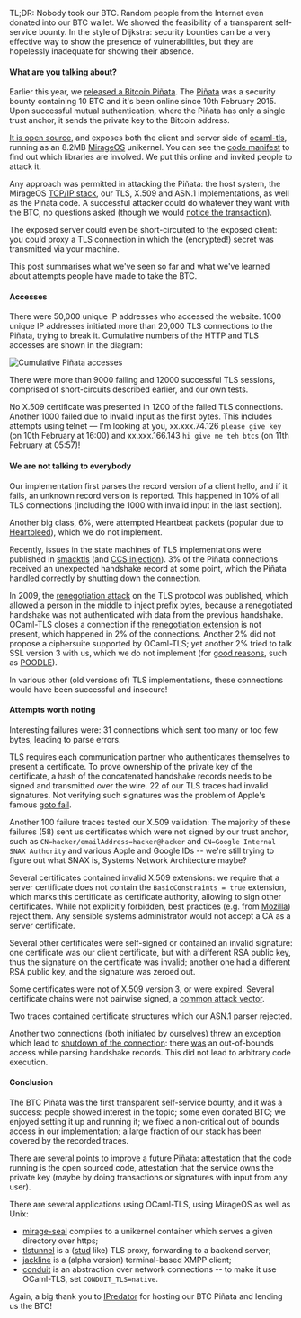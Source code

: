 TL;DR: Nobody took our BTC.  Random people from the Internet even donated
into our BTC wallet.
We showed the feasibility of a
transparent self-service bounty.  In the style of Dijkstra: security
bounties can be a very effective way to show the presence of
vulnerabilities, but they are hopelessly inadequate for showing their
absence.

#### What are you talking about?

Earlier this year, we [released a Bitcoin Piñata](https://mirage.io/blog/announcing-bitcoin-pinata).
The [Piñata](http://ownme.ipredator.se) was a security bounty
containing 10 BTC and it's been online since 10th February 2015.
Upon successful
mutual authentication, where the Piñata has only a single trust anchor, it sends the
private key to the Bitcoin address.

[It is open source](https://github.com/mirleft/btc-pinata),
and exposes both the client and server side of
[ocaml-tls](https://github.com/mirleft/ocaml-tls), running as an 8.2MB
[MirageOS](https://mirage.io) unikernel.  You can see the [code manifest](https://github.com/mirleft/btc-pinata/blob/master/opam-full.txt) to find out which libraries are involved.  We put this online and invited people to attack it.

Any approach was permitted in attacking the Piñata:
the host system, the MirageOS [TCP/IP
stack](https://github.com/mirage/mirage-tcpip), our TLS,
X.509 and ASN.1 implementations, as well as the Piñata code.
A successful attacker could do whatever they want with the BTC, no
questions asked (though we would [notice the transaction](https://blockchain.info/address/183XuXTTgnfYfKcHbJ4sZeF46a49Fnihdh)).

The exposed server could even be short-circuited to the exposed
client: you could proxy a TLS connection in which the (encrypted!)
secret was transmitted via your machine.

This post summarises what we've seen so far and what we've learned about attempts people have made to take the BTC.

#### Accesses

There were 50,000 unique IP addresses who accessed the website.
1000 unique IP addresses initiated more than 20,000 TLS
connections to the Piñata, trying to break it.  Cumulative numbers of
the HTTP and TLS accesses are shown in the diagram:

<img src="/graphics/pinata_access.png" alt="Cumulative Piñata accesses" />

There were more than 9000 failing and 12000 successful TLS sessions,
comprised of short-circuits described earlier, and our own tests.

No X.509 certificate was presented in 1200 of the failed TLS
connections.  Another 1000 failed due to invalid input as the first
bytes.  This includes attempts using telnet — I'm looking at you,
xx.xxx.74.126 `please give key` (on 10th February at 16:00) and
xx.xxx.166.143 `hi give me teh btcs` (on 11th February at 05:57)!

#### We are not talking to everybody

Our implementation first parses the record version of a client hello,
and if it fails, an unknown record version is reported.  This happened
in 10% of all TLS connections (including the 1000 with invalid input in the
last section).

Another big class, 6%, were attempted Heartbeat packets (popular due
to [Heartbleed](https://en.wikipedia.org/wiki/Heartbleed)), which we
do not implement.

Recently, issues in the state machines of TLS implementations were
published in [smacktls](http://smacktls.com) (and [CCS
injection](http://ccsinjection.lepidum.co.jp/)).  3% of the Piñata connections
received an unexpected handshake record at some point, which the Piñata handled
correctly by shutting down the connection.

In 2009, the [renegotiation
attack](https://en.wikipedia.org/wiki/Transport_Layer_Security#Renegotiation_attack)
on the TLS protocol was published, which allowed a person in the
middle to inject prefix bytes, because a renegotiated handshake was
not authenticated with data from the previous handshake.  OCaml-TLS
closes a connection if the [renegotiation
extension](https://tools.ietf.org/html/rfc5746) is not present, which
happened in 2% of the connections.
Another 2% did not propose a ciphersuite supported by OCaml-TLS; yet
another 2% tried to talk SSL version 3 with us, which we do not
implement (for [good reasons](https://tools.ietf.org/html/rfc7568), such as
[POODLE](https://www.us-cert.gov/ncas/alerts/TA14-290A)).

In various other (old versions of) TLS implementations, these
connections would have been successful and insecure!

#### Attempts worth noting

Interesting failures were: 31 connections which sent too many or too
few bytes, leading to parse errors.

TLS requires each communication partner who authenticates themselves to
present a certificate.  To prove ownership of the private key of the
certificate, a hash of the concatenated handshake records needs to be
signed and transmitted over the wire.  22 of our TLS traces had
invalid signatures.  Not verifying such signatures was the problem of Apple's famous [goto
fail](https://www.imperialviolet.org/2014/02/22/applebug.html).

Another 100 failure traces tested our X.509 validation:
The majority of these failures (58) sent us certificates which were not signed by our trust
anchor, such as `CN=hacker/emailAddress=hacker@hacker` and `CN=Google
Internal SNAX Authority` and various Apple and Google IDs -- we're still trying to figure out what SNAX is, Systems Network Architecture maybe?

Several certificates contained invalid X.509 extensions: we require
that a server certificate does not contain the `BasicConstraints =
true` extension, which marks this certificate as certificate
authority, allowing to sign other certificates.  While not explicitly
forbidden, best practices (e.g. from
[Mozilla](https://wiki.mozilla.org/SecurityEngineering/mozpkix-testing#Behavior_Changes))
reject them.  Any sensible systems administrator would not accept a CA
as a server certificate.

Several other certificates were self-signed or contained an invalid
signature: one certificate was our client certificate, but with a
different RSA public key, thus the signature on the certificate was
invalid; another one had a different RSA public key, and the signature
was zeroed out.

Some certificates were not of X.509 version 3, or were expired.
Several certificate chains were not pairwise signed, a [common attack
vector](https://crypto.stanford.edu/~dabo/pubs/abstracts/ssl-client-bugs.html).

Two traces contained certificate structures which our ASN.1 parser
rejected.

Another two connections (both initiated by ourselves) threw an
exception which lead to [shutdown of the connection](https://github.com/mirleft/btc-pinata/blob/master/logger.ml#L116): there
[was](https://github.com/mirleft/ocaml-tls/commit/80117871679d57dde8c8e3b73392024ef4b42c38)
an out-of-bounds access while parsing handshake records.  This did not
lead to arbitrary code execution.

#### Conclusion

The BTC Piñata was the first transparent self-service bounty, and it
was a success: people showed interest in the topic; some even donated
BTC; we enjoyed setting it up and running it; we fixed a non-critical
out of bounds access in our implementation; a large fraction of our
stack has been covered by the recorded traces.

There are several points to improve a future Piñata: attestation that the code
running is the open sourced code, attestation that the service owns
the private key (maybe by doing transactions or signatures with input
from any user).

There are several applications using OCaml-TLS, using MirageOS as well
as Unix:

- [mirage-seal](https://github.com/mirage/mirage-seal) compiles to
a unikernel container which serves a given directory over https;
- [tlstunnel](https://github.com/hannesm/tlstunnel) is a
([stud](https://github.com/bumptech/stud) like) TLS proxy, forwarding
to a backend server;
- [jackline](https://github.com/hannesm/jackline) is a
(alpha version) terminal-based XMPP client;
- [conduit](https://github.com/mirage/ocaml-conduit) is an abstraction
over network connections -- to make it use OCaml-TLS, set
`CONDUIT_TLS=native`.

Again, a big thank you to [IPredator](https://ipredator.se) for
hosting our BTC Piñata and lending us the BTC!
